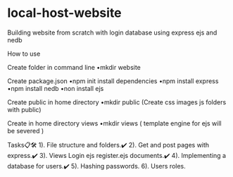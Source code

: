 # local-host-website
Building website from scratch with login database using express ejs and nedb

How to use

Create folder in command line
•mkdir website

Create package.json
•npm init
install dependencies 
•npm install express
•npm install nedb
•non install ejs

Create public in home directory
•mkdir public 
(Create css images js folders with public)

Create in home directory views
•mkdir views
( template engine for ejs will be severed )


Tasks📋🛠
1). File structure and folders.✔
2). Get and post pages with express.✔
3). Views Login ejs register.ejs documents.✔
4). Implementing a database for users.✔
5). Hashing passwords.
6). Users roles.



